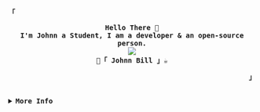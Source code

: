 <!-- Rxyhn's Aesthetic GitHub Profile -->
<div align="justify">

<!-- Profile -->
<p align="left"><strong><samp>「</samp></strong></p>
  <p align="center">
    <samp>
      <b>
        Hello There 👋
      <br>
        I'm Johnn a Student, I am a developer & an open-source person.
      </b>
      <br>
        <image src="https://readme-typing-svg.herokuapp.com?font=Iosevka&size=15&color=03C925FF&center=true&width=410&height=45&lines=I'm+a+tech+enthusiast+who+loves+to+learn.">
      <br>
      <b>
        🍞「 Johnn Bill 」☕
      </b>
    </samp>
  </p>
<p align="right"><strong><samp>」</samp></strong></p>

<br>

<details>
<summary><samp><b>More Info</b></samp></summary>

<h2></h2><br>

<!-- Profile -->

### Welcome to my Github profile!

<img src="https://raw.githubusercontent.com/Tarikul-Islam-Anik/Animated-Fluent-Emojis/master/Emojis/People%20with%20professions/Man%20Technologist%20Medium%20Skin%20Tone.png" alt="img" align="right" width="auto">

<br>

I'm Johnn, a student from Peru. I'm passionate about Python,
Linux, Docker and I love diving into web development. I believe
in the power of technology to transform lives and create meaningful
solutions. Let's connect and collaborate on exciting projects to make
a positive impact!


#### Languages and Tools:

- **Python**
- **PHP**
- **Linux**
- **Docker**

<h2></h2><br>

<!-- Github Stats -->
<div align="center">
  <table>
    <tr>
      <td><a href="#--------"><img height="137px" align="center" alt="GitHub Stats" src="https://github-readme-stats.vercel.app/api?username=johnnbill&count_private=true&show_icons=true&include_all_commits=true&line_height=21&hide_border=true&theme=nord"/></a></td>
      <td><a href="#--------"><img height="137px" align="center" alt="Top Language" src="https://github-readme-stats.vercel.app/api/top-langs/?username=johnnbill&layout=compact&line_height=21&hide_border=true&theme=nord"/></a></td>
    </tr>
  </table>
</div>

</details>
</div>
